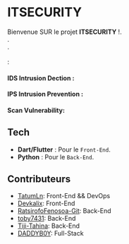 # ITSECURITY

Bienvenue SUR le projet **ITSECURITY** !.<br>.<br>.<br><br>:
#### IDS Intrusion Dection :
#### IPS Intrusion Prevention :
#### Scan Vulnerability:

## Tech
- **Dart/Flutter** : Pour le `Front-End`.
- **Python** : Pour le `Back-End`.

## Contributeurs
- [TatumLn](https://github.com/TatumLn): Front-End && DevOps 
- [Devkalix](https://github.com/Devkalix): Front-End
- [RatsirofoFenosoa-Git](https://github.com/RatsirofoFenosoa-Git): Back-End 
- [toby7431](https://github.com/toby7431): Back-End
- [Tiji-Tahina](https://github.com/): Back-End
- [DADDYB0Y](https://github.com/DADDYB0Y): Full-Stack

